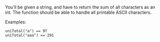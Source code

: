 You'll be given a string, and have to return the sum of all characters as an int. The function should be able to handle all printable ASCII characters.

Examples:
```
uniTotal("a") == 97
uniTotal("aaa") == 291
```